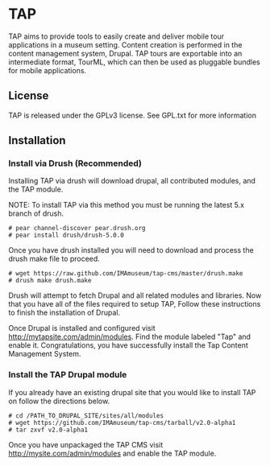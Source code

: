TAP
===

TAP aims to provide tools to easily create and deliver mobile tour applications in a museum setting. Content creation is performed in the content management system, Drupal. TAP tours are exportable into an intermediate format, TourML, which can then be used as pluggable bundles for mobile applications.

License
-------
TAP is released under the GPLv3 license.  See GPL.txt for more information

Installation
------------

### Install via Drush (Recommended)

Installing TAP via drush will download drupal, all contributed modules, and the TAP module.

NOTE: To install TAP via this method you must be running the latest 5.x branch of drush.

    # pear channel-discover pear.drush.org
    # pear install drush/drush-5.0.0

Once you have drush installed you will need to download and process the drush make file to proceed.

    # wget https://raw.github.com/IMAmuseum/tap-cms/master/drush.make
    # drush make drush.make

Drush will attempt to fetch Drupal and all related modules and libraries. Now that you have all of the files required to setup TAP, Follow these instructions to finish the installation of Drupal.

Once Drupal is installed and configured visit http://mytapsite.com/admin/modules. Find the module labeled "Tap" and enable it. Congratulations, you have successfully install the Tap Content Management System.

### Install the TAP Drupal module

If you already have an existing drupal site that you would like to install TAP on follow the directions below.

    # cd /PATH_TO_DRUPAL_SITE/sites/all/modules
    # wget https://github.com/IMAmuseum/tap-cms/tarball/v2.0-alpha1
    # tar zxvf v2.0-alpha1

Once you have unpackaged the TAP CMS visit http://mysite.com/admin/modules and enable the TAP module.
